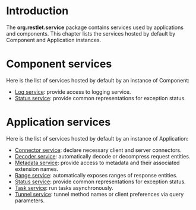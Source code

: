 # Introduction

The **org.restlet.service** package contains services used by
applications and components. This chapter lists the services hosted by
default by Component and Application instances.

# Component services

Here is the list of services hosted by default by an instance of
Component:

-   [Log service](guide:///core/services/log "Log service"): provide access to logging service.
-   [Status service](guide:///core/services/status "Status service"): provide common representations for exception status.

# Application services

Here is the list of services hosted by default by an instance of
Application:

-   [Connector service](guide:///core/services/connector "Connector service"): declare necessary client and server connectors.
-   [Decoder service](guide:///core/services/decoder "Decoder service"): automatically decode or decompress request entities.
-   [Metadata service](guide:///core/services/metadata "Metadata service"): provide access to metadata and their associated extension names.
-   [Range service](guide:///core/services/range "Range service"): automatically exposes ranges of response entities.
-   [Status service](guide:///core/services/status "Status service"): provide common representations for exception status.
-   [Task service](guide:///core/services/task "Task service"): run tasks asynchronously.
-   [Tunnel service](guide:///core/services/tunnel "Tunnel service"): tunnel method names or client preferences via query parameters.
